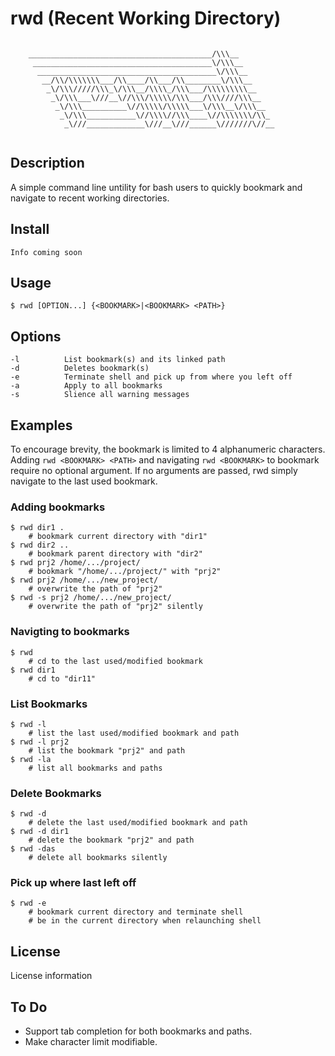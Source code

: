 # rwd (Recent Working Directory)
```

	_________________________________________/\\\__        
	 ________________________________________\/\\\__       
	  ________________________________________\/\\\__      
	   __/\\/\\\\\\\___/\\____/\\___/\\________\/\\\__     
	    _\/\\\/////\\\_\/\\\__/\\\\_/\\\___/\\\\\\\\\__    
	     _\/\\\___\///__\//\\\/\\\\\/\\\___/\\\////\\\__   
	      _\/\\\__________\//\\\\\/\\\\\___\/\\\__\/\\\__  
	       _\/\\\___________\//\\\\//\\\____\//\\\\\\\/\\_ 
	        _\///_____________\///__\///______\///////\//__


```
## Description
A simple command line untility for bash users to quickly bookmark and navigate to recent working directories.

## Install
```
Info coming soon
```

## Usage
```
$ rwd [OPTION...] {<BOOKMARK>|<BOOKMARK> <PATH>}
```
## Options
```
-l			List bookmark(s) and its linked path
-d          Deletes bookmark(s)
-e          Terminate shell and pick up from where you left off
-a          Apply to all bookmarks
-s          Slience all warning messages
```

## Examples
To encourage brevity, the bookmark is limited to 4 alphanumeric characters. Adding `rwd <BOOKMARK> <PATH>` and navigating `rwd <BOOKMARK>` to bookmark require no optional argument. If no arguments are passed, rwd simply navigate to the last used bookmark.

### Adding bookmarks 
```
$ rwd dir1 .
	# bookmark current directory with "dir1"
$ rwd dir2 ..
	# bookmark parent directory with "dir2"
$ rwd prj2 /home/.../project/
	# bookmark "/home/.../project/" with "prj2"
$ rwd prj2 /home/.../new_project/
	# overwrite the path of "prj2"
$ rwd -s prj2 /home/.../new_project/
	# overwrite the path of "prj2" silently
```

### Navigting to bookmarks
```
$ rwd
	# cd to the last used/modified bookmark
$ rwd dir1
	# cd to "dir11"
```

### List Bookmarks
```
$ rwd -l
	# list the last used/modified bookmark and path
$ rwd -l prj2
	# list the bookmark "prj2" and path
$ rwd -la
	# list all bookmarks and paths
```

### Delete Bookmarks
```
$ rwd -d
	# delete the last used/modified bookmark and path
$ rwd -d dir1
	# delete the bookmark "prj2" and path
$ rwd -das
	# delete all bookmarks silently
```

### Pick up where last left off
```
$ rwd -e
	# bookmark current directory and terminate shell
	# be in the current directory when relaunching shell
```

## License
License information

## To Do
- Support tab completion for both bookmarks and paths.
- Make character limit modifiable.
